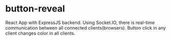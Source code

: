 # button-reveal
React App with ExpressJS backend. Using Socket.IO, there is real-time communication between all connected clients(browsers). Button click in any client changes color in all clients.
